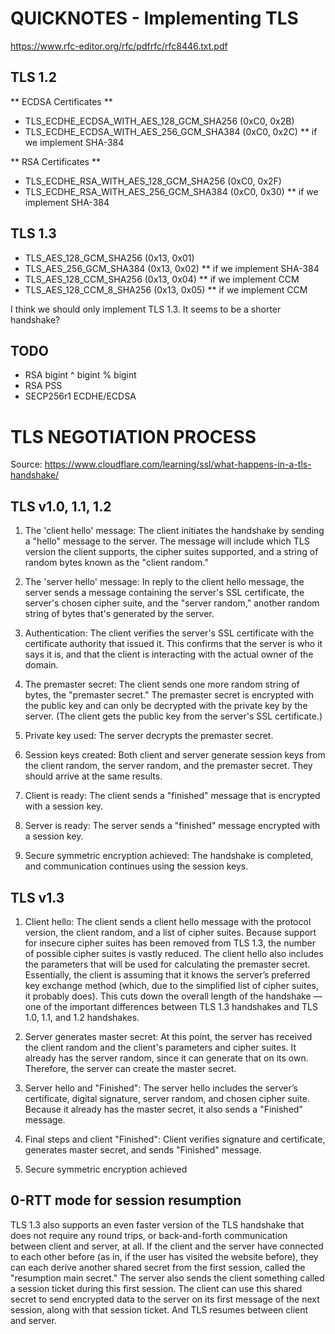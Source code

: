 QUICKNOTES - Implementing TLS
==============================

https://www.rfc-editor.org/rfc/pdfrfc/rfc8446.txt.pdf

TLS 1.2
----------
** ECDSA Certificates **
- TLS_ECDHE_ECDSA_WITH_AES_128_GCM_SHA256 (0xC0, 0x2B)
- TLS_ECDHE_ECDSA_WITH_AES_256_GCM_SHA384 (0xC0, 0x2C) ** if we implement SHA-384

** RSA Certificates **
- TLS_ECDHE_RSA_WITH_AES_128_GCM_SHA256 (0xC0, 0x2F)
- TLS_ECDHE_RSA_WITH_AES_256_GCM_SHA384 (0xC0, 0x30) ** if we implement SHA-384

TLS 1.3
----------
- TLS_AES_128_GCM_SHA256 (0x13, 0x01)
- TLS_AES_256_GCM_SHA384 (0x13, 0x02) ** if we implement SHA-384
- TLS_AES_128_CCM_SHA256 (0x13, 0x04) ** if we implement CCM
- TLS_AES_128_CCM_8_SHA256 (0x13, 0x05) ** if we implement CCM
  
I think we should only implement TLS 1.3. It seems to be a shorter handshake?

TODO
---------
- RSA bigint ^ bigint % bigint
- RSA PSS
- SECP256r1 ECDHE/ECDSA


TLS NEGOTIATION PROCESS
========================

Source: https://www.cloudflare.com/learning/ssl/what-happens-in-a-tls-handshake/

TLS v1.0, 1.1, 1.2
--------------------

1. The 'client hello' message: The client initiates the handshake by sending a "hello" message to the server. The message will include which TLS version the client supports, the cipher suites supported, and a string of random bytes known as the "client random."

2. The 'server hello' message: In reply to the client hello message, the server sends a message containing the server's SSL certificate, the server's chosen cipher suite, and the "server random," another random string of bytes that's generated by the server.

3. Authentication: The client verifies the server's SSL certificate with the certificate authority that issued it. This confirms that the server is who it says it is, and that the client is interacting with the actual owner of the domain.

4. The premaster secret: The client sends one more random string of bytes, the "premaster secret." The premaster secret is encrypted with the public key and can only be decrypted with the private key by the server. (The client gets the public key from the server's SSL certificate.)

5. Private key used: The server decrypts the premaster secret.

6. Session keys created: Both client and server generate session keys from the client random, the server random, and the premaster secret. They should arrive at the same results.

7. Client is ready: The client sends a "finished" message that is encrypted with a session key.

8. Server is ready: The server sends a "finished" message encrypted with a session key.

9. Secure symmetric encryption achieved: The handshake is completed, and communication continues using the session keys.


TLS v1.3
---------

1. Client hello: The client sends a client hello message with the protocol version, the client random, and a list of cipher suites. Because support for insecure cipher suites has been removed from TLS 1.3, the number of possible cipher suites is vastly reduced. The client hello also includes the parameters that will be used for calculating the premaster secret. Essentially, the client is assuming that it knows the server’s preferred key exchange method (which, due to the simplified list of cipher suites, it probably does). This cuts down the overall length of the handshake — one of the important differences between TLS 1.3 handshakes and TLS 1.0, 1.1, and 1.2 handshakes.

2. Server generates master secret: At this point, the server has received the client random and the client's parameters and cipher suites. It already has the server random, since it can generate that on its own. Therefore, the server can create the master secret.

3. Server hello and "Finished": The server hello includes the server’s certificate, digital signature, server random, and chosen cipher suite. Because it already has the master secret, it also sends a "Finished" message.

4. Final steps and client "Finished": Client verifies signature and certificate, generates master secret, and sends "Finished" message.

5. Secure symmetric encryption achieved


0-RTT mode for session resumption
----------------------------------

TLS 1.3 also supports an even faster version of the TLS handshake that does not require any round trips, or back-and-forth communication between client and server, at all. If the client and the server have connected to each other before (as in, if the user has visited the website before), they can each derive another shared secret from the first session, called the "resumption main secret." The server also sends the client something called a session ticket during this first session. The client can use this shared secret to send encrypted data to the server on its first message of the next session, along with that session ticket. And TLS resumes between client and server.


